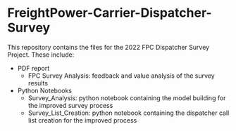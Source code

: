 # FreightPower-Carrier-Dispatcher-Survey
This repository contains the files for the 2022 FPC Dispatcher Survey Project. These include:
- PDF report
  -  FPC Survey Analysis: feedback and value analysis of the survey results
- Python Notebooks
  - Survey_Analysis: python notebook containing the model building for the improved survey process
  - Survey_List_Creation: python notebook containing the dispatcher call list creation for the improved process
